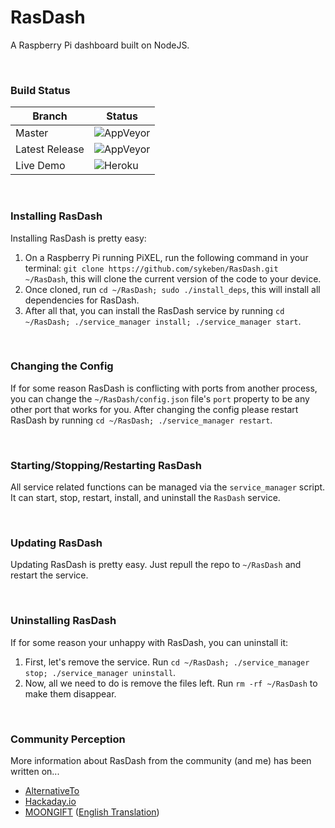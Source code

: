 # RasDash
A Raspberry Pi dashboard built on NodeJS.

<br>

### Build Status
| Branch | Status |
|---|---|
| Master | ![AppVeyor](https://img.shields.io/appveyor/ci/sykeben/rasdash.svg?style=plastic) |
| Latest Release | ![AppVeyor](https://img.shields.io/appveyor/ci/sykeben/rasdash-l43ue.svg?style=plastic) |
| Live Demo | ![Heroku](https://heroku-badge.herokuapp.com/?app=rasdash-livedemo) |

<br>

### Installing RasDash
Installing RasDash is pretty easy:
1. On a Raspberry Pi running PiXEL, run the following command in your terminal: `git clone https://github.com/sykeben/RasDash.git ~/RasDash`, this will clone the current version of the code to your device.
2. Once cloned, run `cd ~/RasDash; sudo ./install_deps`, this will install all dependencies for RasDash.
3. After all that, you can install the RasDash service by running `cd ~/RasDash; ./service_manager install; ./service_manager start`.

<br>

### Changing the Config
If for some reason RasDash is conflicting with ports from another process, you can change the `~/RasDash/config.json` file's `port` property to be any other port that works for you. After changing the config please restart RasDash by running `cd ~/RasDash; ./service_manager restart`.

<br>

### Starting/Stopping/Restarting RasDash
All service related functions can be managed via the `service_manager` script. It can start, stop, restart, install, and uninstall the `RasDash` service.

<br>

### Updating RasDash
Updating RasDash is pretty easy. Just repull the repo to `~/RasDash` and restart the service.

<br>

### Uninstalling RasDash
If for some reason your unhappy with RasDash, you can uninstall it:
1. First, let's remove the service. Run `cd ~/RasDash; ./service_manager stop; ./service_manager uninstall`.
2. Now, all we need to do is remove the files left. Run `rm -rf ~/RasDash` to make them disappear.

<br>

### Community Perception
More information about RasDash from the community \(and me\) has been written on...
- [AlternativeTo](https://alternativeto.net/software/rasdash/)
- [Hackaday.io](https://hackaday.io/project/164593-rasdash)
- [MOONGIFT](http://moongift.jp/2019/05/rasdash-raspberry-pi%e7%94%a8%e3%81%ae%e3%83%80%e3%83%83%e3%82%b7%e3%83%a5%e3%83%9c%e3%83%bc%e3%83%89/) \([English Translation](https://translate.googleusercontent.com/translate_c?depth=1&rurl=translate.google.com&sl=auto&sp=nmt4&tl=en&u=https://www.moongift.jp/2019/05/rasdash-raspberry-pi%25E7%2594%25A8%25E3%2581%25AE%25E3%2583%2580%25E3%2583%2583%25E3%2582%25B7%25E3%2583%25A5%25E3%2583%259C%25E3%2583%25BC%25E3%2583%2589/&xid=17259,15700022,15700186,15700191,15700253,15700256,15700259&usg=ALkJrhj0-o62mgfnd9aE6D2AAmTT_jAHbw)\)
